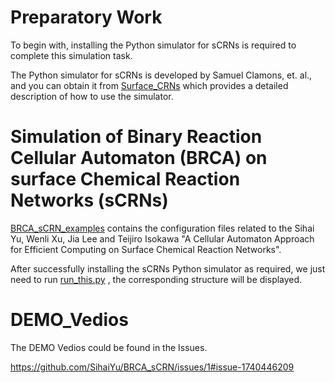 Preparatory Work
============================================================
To begin with, installing the Python simulator for sCRNs is required to complete this simulation task.

The Python simulator for sCRNs is developed by Samuel Clamons, et. al., and you can obtain it from [Surface_CRNs](https://github.com/sclamons/surface_crns) which provides a detailed description of how to use the simulator.


Simulation of Binary Reaction Cellular Automaton (BRCA) on surface Chemical Reaction Networks (sCRNs)
============================================================
[BRCA_sCRN_examples](https://github.com/SihaiYu/BRCA_sCRN/tree/main/BRCA_sCRN_examples) contains the configuration files related to the Sihai Yu, Wenli Xu, Jia Lee and Teijiro Isokawa "A Cellular Automaton Approach for Efficient Computing on Surface Chemical Reaction Networks".

After successfully installing the sCRNs Python simulator as required, we just need to run [run_this.py](https://github.com/SihaiYu/BRCA_sCRN/blob/main/BRCA_sCRN_examples/run_this.py) , the corresponding structure will be displayed.


DEMO_Vedios
============================================================
The DEMO Vedios could be found in the Issues.

https://github.com/SihaiYu/BRCA_sCRN/issues/1#issue-1740446209




